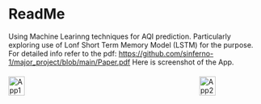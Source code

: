 
# ReadMe
Using Machine Learinng techniques for AQI prediction. Particularly exploring use of Lonf Short Term Memory Model (LSTM) for the purpose. For detailed info refer to the pdf:
https://github.com/sinferno-1/major_project/blob/main/Paper.pdf
Here is screenshot of the App.

<div style="display: flex; flex-direction:row; justify-content: space-between; margin-top: 20px; align-items:center">
    <img src="https://github.com/sinferno-1/major_project/assets/111911708/478d9609-754a-4b28-b09f-0bc5117e75d2" alt="App1" style="width: 25%; margin-right: 30px;">
    <img src="https://github.com/sinferno-1/major_project/assets/111911708/945c5f77-18a1-4e61-bd1f-85925875455d" alt="App2" style="width: 25%; margin-left: 30px;">
</div>
